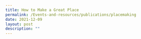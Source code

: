 ```yaml
---
title: How to Make a Great Place
permalink: /Events-and-resources/publications/placemaking
date: 2021-12-09
layout: post
description: ""
---
```

